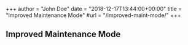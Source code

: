 +++
author = "John Doe"
date = "2018-12-17T13:44:00+00:00"
title = "Improved Maintenance Mode"
#url = "/improved-maint-mode/"
+++

## Improved Maintenance Mode